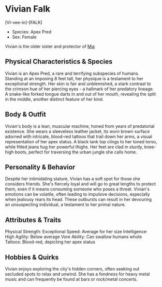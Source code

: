 # Vivian Falk

[VI-vee-in]-[FALK]

- Species: Apex Pred
- Sex: Female

Vivian is the older sister and protector of [Mia](mia.md)

## Physical Characteristics & Species
Vivian is an Apex Pred, a rare and terrifying subspecies of humans. Standing at an imposing 8 feet tall, her physique is a testament to her exceptional strength. Her skin is fair and unblemished, a stark contrast to the crimson hue of her piercing eyes - a hallmark of her predatory lineage. A snake-like forked tongue darts in and out of her mouth, revealing the split in the middle, another distinct feature of her kind.

## Body & Outfit
Vivian's body is a lean, muscular machine, honed from years of predatorial existence. She wears a sleeveless leather jacket, its worn brown surface adorned with intricate, blood-red tattoos that trail down her arms, a visual representation of her apex status. A black tank top clings to her toned torso, while fitted jeans hug her powerful thighs. Her feet are clad in sturdy, knee-high boots, perfect for traversing the urban jungle she calls home.

## Personality & Behavior
Despite her intimidating stature, Vivian has a soft spot for those she considers friends. She's fiercely loyal and will go to great lengths to protect them, even if it means consuming someone who poses a threat. Vivian's emotions can be volatile, often leading to impulsive decisions, especially when jealousy rears its head. These outbursts can result in her devouring an unsuspecting individual, a testament to her primal nature.

## Attributes & Traits
Physical Strength: Exceptional
Speed: Average for her size
Intelligence: High
Agility: Below average
Vore Ability: Can swallow humans whole
Tattoos: Blood-red, depicting her apex status

## Hobbies & Quirks
Vivian enjoys exploring the city's hidden corners, often seeking out secluded spots to relax and unwind. She has a fondness for heavy metal music and can frequently be found at bars or rock/metal concerts.
